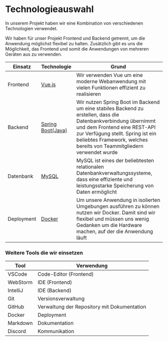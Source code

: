 # Technologieauswahl

In unserem Projekt haben wir eine Kombination von verschiedenen Technologien verwendet.

Wir haben für unser Projekt Frontend und Backend getrennt, um die Anwendung möglichst flexibel zu
halten. Zusätzlich gibt es uns die Möglichkeit, das Frontend und somit die Anwendungen von mehreren Geräten aus zu verwenden.


| Einsatz    | Technologie                                                 | Grund                                                                                                                                                                                                                                                         |
|------------|-------------------------------------------------------------|---------------------------------------------------------------------------------------------------------------------------------------------------------------------------------------------------------------------------------------------------------------|
| Frontend   | [Vue.js](https://vuejs.org/)                                | Wir verwenden Vue um eine moderne Webanwendung mit vielen Funktionen effizient zu realisieren                                                                                                                                                                 |
| Backend    | [Spring Boot(Java)](https://spring.io/projects/spring-boot) | Wir nutzen Spring Boot im Backend um eine stabiles Backend zu erstellen, dass die Datenbankverbindung übernimmt und dem Frontend eine REST-API zur Verfügung stellt. Spring ist ein beliebtes Framework, welches bereits von Teammitgliedern verwendet wurde  |
| Datenbank  | [MySQL](https://www.mysql.com/de/)                          | MySQL ist eines der beliebtesten relationalen Datenbankverwaltungssysteme, dass eine effiziente und leistungsstarke Speicherung von Daten ermöglicht                                                                                                          |
| Deployment | [Docker](https://www.docker.com/)                           | Um unsere Anwendung in isolierten Umgebungen ausführen zu können nutzen wir Docker. Damit sind wir flexibel und müssen uns wenig Gedanken um die Hardware machen, auf der die Anwendung läuft                                                                 |



 ### Weitere Tools die wir einsetzen

| Tool                 | Verwendung                                  |                                                                                                                                                                                                  
|----------------------|---------------------------------------------|
| VSCode               | Code-Editor (Frontend)                      |                                                                                                                                                                                                        
| WebStorm             | IDE (Frontend)                              |
| IntelliJ             | IDE (Backend)                               |
| Git                  | Versionsverwaltung                          |
| GitHub               | Verwaltung der Repository mit Dokumentation |
| Docker               | Deployment                                  |
| Markdown             | Dokumentation                               |
| Discord              | Kommunikation                               |
